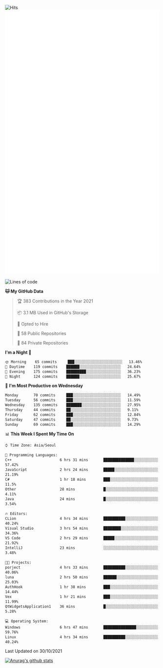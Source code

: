 ![Hits](https://hits.seeyoufarm.com/api/count/incr/badge.svg?url=https%3A%2F%2Fgithub.com%2Fkokose1234&count_bg=%2379C83D&title_bg=%23555555&icon=apple.svg&icon_color=%23E7E7E7&title=hits&edge_flat=false)
<br/>
![Metrics](https://github.com/kokose1234/kokose1234/blob/main/github-metrics.svg)

<!--START_SECTION:waka-->
![Lines of code](https://img.shields.io/badge/From%20Hello%20World%20I%27ve%20Written-11.7%20million%20lines%20of%20code-blue)

**🐱 My GitHub Data** 

> 🏆 383 Contributions in the Year 2021
 > 
> 📦 3.1 MB Used in GitHub's Storage 
 > 
> 💼 Opted to Hire
 > 
> 📜 58 Public Repositories 
 > 
> 🔑 84 Private Repositories  
 > 
**I'm a Night 🦉** 

```text
🌞 Morning    65 commits     ███░░░░░░░░░░░░░░░░░░░░░░   13.46% 
🌆 Daytime    119 commits    ██████░░░░░░░░░░░░░░░░░░░   24.64% 
🌃 Evening    175 commits    █████████░░░░░░░░░░░░░░░░   36.23% 
🌙 Night      124 commits    ██████░░░░░░░░░░░░░░░░░░░   25.67%

```
📅 **I'm Most Productive on Wednesday** 

```text
Monday       70 commits     ███░░░░░░░░░░░░░░░░░░░░░░   14.49% 
Tuesday      56 commits     ███░░░░░░░░░░░░░░░░░░░░░░   11.59% 
Wednesday    135 commits    ███████░░░░░░░░░░░░░░░░░░   27.95% 
Thursday     44 commits     ██░░░░░░░░░░░░░░░░░░░░░░░   9.11% 
Friday       62 commits     ███░░░░░░░░░░░░░░░░░░░░░░   12.84% 
Saturday     47 commits     ██░░░░░░░░░░░░░░░░░░░░░░░   9.73% 
Sunday       69 commits     ███░░░░░░░░░░░░░░░░░░░░░░   14.29%

```


📊 **This Week I Spent My Time On** 

```text
⌚︎ Time Zone: Asia/Seoul

💬 Programming Languages: 
C++                      6 hrs 31 mins       ██████████████░░░░░░░░░░░   57.42% 
JavaScript               2 hrs 24 mins       █████░░░░░░░░░░░░░░░░░░░░   21.19% 
C#                       1 hr 18 mins        ███░░░░░░░░░░░░░░░░░░░░░░   11.5% 
Other                    28 mins             █░░░░░░░░░░░░░░░░░░░░░░░░   4.11% 
Java                     24 mins             █░░░░░░░░░░░░░░░░░░░░░░░░   3.54%

🔥 Editors: 
CLion                    4 hrs 34 mins       ██████████░░░░░░░░░░░░░░░   40.24% 
Visual Studio            3 hrs 54 mins       ████████░░░░░░░░░░░░░░░░░   34.36% 
VS Code                  2 hrs 29 mins       █████░░░░░░░░░░░░░░░░░░░░   21.92% 
IntelliJ                 23 mins             ░░░░░░░░░░░░░░░░░░░░░░░░░   3.48%

🐱‍💻 Projects: 
porject                  4 hrs 33 mins       ██████████░░░░░░░░░░░░░░░   40.06% 
luna                     2 hrs 50 mins       ██████░░░░░░░░░░░░░░░░░░░   25.03% 
AuthHook                 1 hr 38 mins        ███░░░░░░░░░░░░░░░░░░░░░░   14.44% 
Vex                      1 hr 21 mins        ███░░░░░░░░░░░░░░░░░░░░░░   11.99% 
QtWidgetsApplication1    36 mins             █░░░░░░░░░░░░░░░░░░░░░░░░   5.28%

💻 Operating System: 
Windows                  6 hrs 47 mins       ███████████████░░░░░░░░░░   59.76% 
Linux                    4 hrs 34 mins       ██████████░░░░░░░░░░░░░░░   40.24%

```


 Last Updated on 30/10/2021
<!--END_SECTION:waka-->

[![Anurag's github stats](https://github-readme-stats.vercel.app/api?username=kokose1234&theme=dracula)](https://github.com/anuraghazra/github-readme-stats)



	
